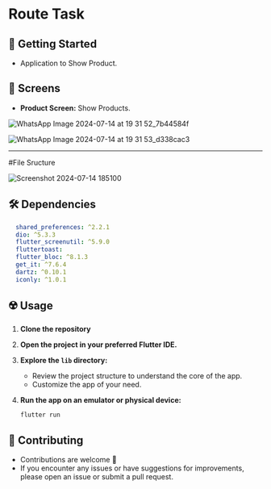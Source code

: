# Route Task

## 🚀 Getting Started

- Application to Show Product.

## 🤳 Screens

- **Product Screen:** Show Products.

![WhatsApp Image 2024-07-14 at 19 31 52_7b44584f](https://github.com/user-attachments/assets/d9a6aed5-8d59-405e-8c70-cb25632d7032)



![WhatsApp Image 2024-07-14 at 19 31 53_d338cac3](https://github.com/user-attachments/assets/d1c41d3f-98f4-4535-a908-8fec589a628d)


<hr>
<!-- <h3>
  <a href="https://www.youtube.com/watch?v=eRK9pI98EUk&list=PLYfTCw9blWRNh4jiQO3kVNd34jUD6MD9m&index=1&t=4s&pp=gAQBiAQB">
    👨🏻‍🎓 Get this app on YouTube Playlist Tutorials
  </a>
</h3> -->
<!-- <p align= "center">
    <a href="https://www.youtube.com/watch?v=eRK9pI98EUk&list=PLYfTCw9blWRNh4jiQO3kVNd34jUD6MD9m&index=1&t=4s&pp=gAQBiAQB">
     <kbd>
        <img  src="https://github.com/AmmarAgeeza/Up-To-Do-App/assets/72443818/0f267f9e-d2a3-41c6-8a4b-17a0b12abd6d" alt="Get this app on YouTube Playlist Tutorials">
     </kbd>
  </a>
 -->


#File Sructure


![Screenshot 2024-07-14 185100](https://github.com/user-attachments/assets/3923b884-f38e-4149-8e46-a0031d80416d)








## 🛠 Dependencies

```pubspec.yaml
  shared_preferences: ^2.2.1
  dio: ^5.3.3
  flutter_screenutil: ^5.9.0
  fluttertoast:
  flutter_bloc: ^8.1.3
  get_it: ^7.6.4
  dartz: ^0.10.1
  iconly: ^1.0.1
```

## ☢️ Usage

1. **Clone the repository**

2. **Open the project in your preferred Flutter IDE.**

3. **Explore the `lib` directory:**

    - Review the project structure to understand the core of the app.
    - Customize the app of your need.

4. **Run the app on an emulator or physical device:**

    ```bash
    flutter run
    ```

## 🚨 Contributing

- Contributions are welcome 💜
- If you encounter any issues or have suggestions for improvements, please open an issue or submit a pull request.

